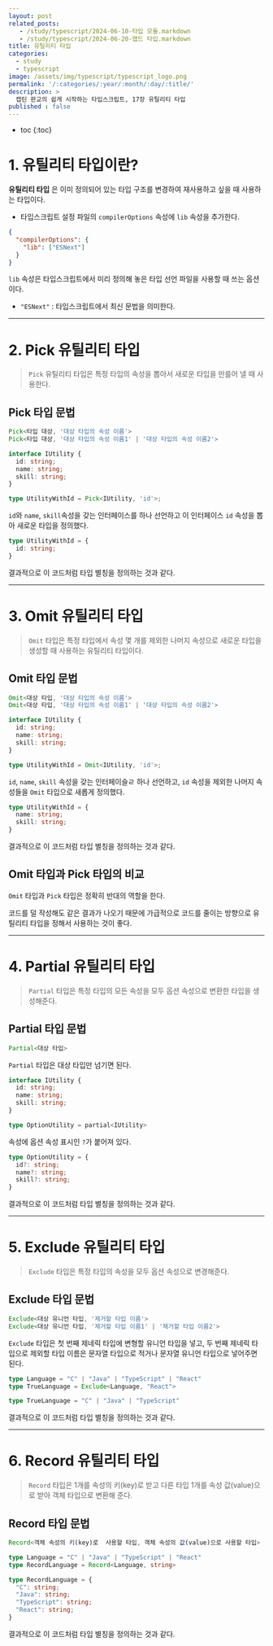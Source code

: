 ```yaml
---
layout: post
related_posts:
   - /study/typescript/2024-06-10-타입 모듈.markdown
   - /study/typescript/2024-06-20-맵드 타입.markdown
title: 유틸리티 타입
categories:
  - study
  - typescript
image: /assets/img/typescript/typescript_logo.png
permalink: '/:categories/:year/:month/:day/:title/'
description: >
  캡틴 판교의 쉽게 시작하는 타입스크립트, 17장 유틸리티 타입
published : false
---
```


* toc
{:toc}

# 1. 유틸리티 타입이란?

**유틸리티 타입** 은 이미 정의되어 있는 타입 구조를 변경하여 재사용하고 싶을 때 사용하는 타입이다.

- 타입스크립트 설정 파일의 `compilerOptions` 속성에 `lib` 속성을 추가한다.

```json
{
  "compilerOptions": {
    "lib": ["ESNext"]
  }
}
```

`lib`  속성은 타입스크립트에서 미리 정의해 놓은 타입 선언 파일을 사용할 때 쓰는 옵션이다.

- `"ESNext"` : 타입스크립트에서 최신 문법을 의미한다.

---
# 2. Pick 유틸리티 타입

> `Pick` 유틸리티 타입은 특정 타입의 속성을 뽑아서 새로운 타입을 만를어 낼 때 사용한다.

## Pick 타입 문법

```ts
Pick<타입 대상, '대상 타입의 속성 이름'>
Pick<타입 대상, '대상 타입의 속성 이름1' | '대상 타입의 속성 이름2'>
```

```ts
interface IUtility {
  id: string;
  name: string;
  skill: string;
}

type UtilityWithId = Pick<IUtility, 'id'>;
```

`id`와 `name`, `skill`속성을 갖는 인터페이스를 하나 선언하고 이 인터페이스 `id` 속성을 뽑아 새로운 타입을 정의했다.

```ts
type UtilityWithId = {
  id: string;
}
```

결과적으로 이 코드처럼 타입 별칭을 정의하는 것과 같다.


---
# 3. Omit 유틸리티 타입

> `Omit` 타입은 특정 타입에서 속성 몇 개를 제외한 나머지 속성으로 새로운 타입을 생성할 때 사용하는 유틸리티 타입이다.

## Omit 타입 문법

```ts
Omit<대상 타입, '대상 타입의 속성 이름'>
Omit<대상 타입, '대상 타입의 속성 이름1' | '대상 타입의 속성 이름2'>
```

```ts
interface IUtility {
  id: string;
  name: string;
  skill: string;
}

type UtilityWithId = Omit<IUtility, 'id'>;
```

`id`, `name`, `skill` 속성을 갖는 인터페이슬ㄹ 하나 선언하고, `id` 속성을 제외한 나머지 속성들을 `Omit` 타입으로 새롭게 정의했다.

```ts
type UtilityWithId = {
  name: string;
  skill: string;
}
```

결과적으로 이 코드처럼 타입 별칭을 정의하는 것과 같다.

## Omit 타입과 Pick 타입의 비교

`Omit` 타입과 `Pick` 타입은 정확히 반대의 역할을 한다.

코드를 덜 작성해도 같은 결과가 나오기 때문에 가급적으로 코드를 줄이는 방향으로 유틸리티 타입을 정해서 사용하는 것이 좋다.

---
# 4. Partial 유틸리티 타입

> `Partial` 타입은 특정 타입의 모든 속성을 모두 옵션 속성으로 변환한 타입을 생성해준다.

## Partial 타입 문법

```ts
Partial<대상 타입>
```

`Partial` 타입은 대상 타입만 넘기면 된다.

```ts
interface IUtility {
  id: string;
  name: string;
  skill: string;
}

type OptionUtility = partial<IUtility>
```

속성에 옵션 속성 표시인 `?`가 붙어져 있다.

```ts
type OptionUtility = {
  id?: string;
  name?: string;
  skill?: string;
}
```

결과적으로 이 코드처럼 타입 별칭을 정의하는 것과 같다.

---
# 5. Exclude 유틸리티 타입

> `Exclude` 타입은 특정 타입의 속성을 모두 옵션 속성으로 변경해준다.

## Exclude 타입 문법

```ts
Exclude<대상 유니언 타입, '제거할 타입 이름'>
Exclude<대상 유니언 타입, '제거할 타입 이름1' | '제거할 타입 이름2'>
```

`Exclude` 타입은 첫 번째 제네릭 타입에 변형할 유니언 타입을 넣고, 두 번째 제네릭 타입으로 제외할 타입 이름은 문자열 타입으로 적거나 문자열 유니언 타입으로 넣어주면 된다.

```ts
type Language = "C" | "Java" | "TypeScript" | "React"
type TrueLanguage = Exclude<Language, "React">
```

```ts
type TrueLanguage = "C" | "Java" | "TypeScript"
``` 

결과적으로 이 코드처럼 타입 별칭을 정의하는 것과 같다.

---
# 6. Record 유틸리티 타입

> `Record` 타입은 1개를 속성의 키(key)로 받고 다른 타입 1개를 속성 값(value)으로 받아 객체 타입으로 변환해 준다.

## Record 타입 문법

```ts
Record<객체 속성의 키(key)로  사용할 타입, 객체 속성의 값(value)으로 사용할 타입>
```

```ts
type Language = "C" | "Java" | "TypeScript" | "React"
type RecordLanguage = Record<Language, string>
```

```ts
type RecordLanguage = {
  "C": string;
  "Java": string;
  "TypeScript": string;
  "React": string;
}
```

결과적으로 이 코드처럼 타입 별칭을 정의하는 것과 같다.
